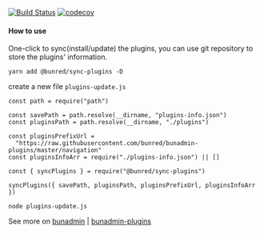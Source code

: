 [![Build Status](https://travis-ci.org/bunred/sync-plugins.svg?branch=master)](https://travis-ci.org/bunred/sync-plugins) [![codecov](https://codecov.io/gh/bunred/sync-plugins/branch/master/graph/badge.svg)](https://codecov.io/gh/bunred/sync-plugins)

#### How to use
One-click to sync(install/update) the plugins, you can use git repository to store the plugins' information.

```
yarn add @bunred/sync-plugins -D
```

create a new file `plugins-update.js`
```
const path = require("path")

const savePath = path.resolve(__dirname, "plugins-info.json")
const pluginsPath = path.resolve(__dirname, "./plugins")

const pluginsPrefixUrl =
  "https://raw.githubusercontent.com/bunred/bunadmin-plugins/master/navigation"
const pluginsInfoArr = require("./plugins-info.json") || []

const { syncPlugins } = require("@bunred/sync-plugins")

syncPlugins({ savePath, pluginsPath, pluginsPrefixUrl, pluginsInfoArr })
```

```
node plugins-update.js
```

See more on [bunadmin](https://github.com/bunred/bunadmin)  |  [bunadmin-plugins](https://github.com/bunred/bunadmin-plugins)
